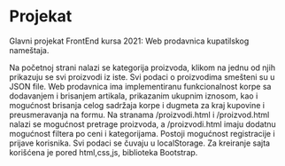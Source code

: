 # Projekat
Glavni projekat FrontEnd kursa 2021: Web prodavnica kupatilskog nameštaja.

Na početnoj strani nalazi se kategorija proizvoda, klikom na jednu
od njih prikazuju se svi proizvodi iz iste.
Svi podaci o proizvodima smešteni su u JSON file.
Web prodavnica ima implementiranu funkcionalnost korpe 
sa dodavanjem i brisanjem artikala, prikazanim ukupnim iznosom,
kao i mogućnost brisanja celog sadržaja korpe i dugmeta za kraj kupovine
i preusmeravanja na formu.
Na stranama /proizvodi.html i /proizvod.html nalazi se mogućnost
pretrage proizvoda, a  /proizvodi.html imaju dodatnu mogućnost filtera
po ceni i kategorijama.
Postoji mogućnost registracije i prijave korisnika.
Svi podaci se čuvaju u localStorage.
Za kreiranje sajta korišćena je pored html,css,js, biblioteka
Bootstrap.

